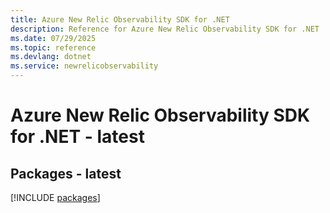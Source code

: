 ```yaml
---
title: Azure New Relic Observability SDK for .NET
description: Reference for Azure New Relic Observability SDK for .NET
ms.date: 07/29/2025
ms.topic: reference
ms.devlang: dotnet
ms.service: newrelicobservability
---
```

# Azure New Relic Observability SDK for .NET - latest
## Packages - latest
[!INCLUDE [packages](new-relic-observability-index.md)]
